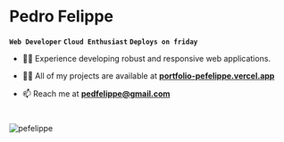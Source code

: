 # Pedro Felippe

**`Web Developer`** **`Cloud Enthusiast`** **`Deploys on friday`**

-  🧙‍♂ Experience developing robust and responsive web applications.
  
- 👨‍💻 All of my projects are available at **[portfolio-pefelippe.vercel.app](https://portfolio-pefelippe.vercel.app/)**

- 📫 Reach me at **pedfelippe@gmail.com**

#

<p><img align="left" src="https://github-readme-stats.vercel.app/api/top-langs?username=pefelippe&show_icons=true&locale=en&layout=compact" alt="pefelippe" /></p>
